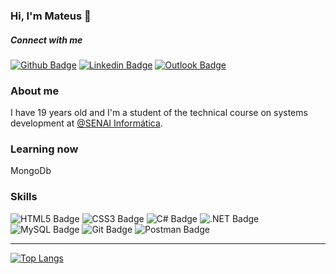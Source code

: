 ### Hi, I'm Mateus 👋

##### Connect with me
[![Github Badge](https://img.shields.io/badge/-Github-000?style=flat-square&logo=Github&logoColor=white&link=https://github.com/mateusrodsilva)](https://github.com/mateusrodsilva)
[![Linkedin Badge](https://img.shields.io/badge/-LinkedIn-blue?style=flat-square&logo=Linkedin&logoColor=white&link=https://www.linkedin.com/in/mateus-rodrigues-silva-89a03517b/)](https://www.linkedin.com/in/mateus-rodrigues-silva-89a03517b/)
[![Outlook Badge](https://img.shields.io/badge/Microsoft_Outlook-0078D4?style=for-the-badge&logo=microsoft-outlook&logoColor=white&link=mailto:m.rodriguessilva75@outlook.com)](mailto:m.rodriguessilva75@outlook.com)

### About me

I have 19 years old and I'm a student of the technical course on systems development at [@SENAI Informática](https://github.com/senai-desenvolvimento).

### Learning now

MongoDb

### Skills
![HTML5 Badge](https://img.shields.io/badge/HTML5-E34F26?style=for-the-badge&logo=html5&logoColor=white)
![CSS3 Badge](https://img.shields.io/badge/CSS3-1572B6?style=for-the-badge&logo=css3&logoColor=white)
![C# Badge](https://img.shields.io/badge/C%23-239120?style=for-the-badge&logo=c-sharp&logoColor=white)
![.NET Badge](https://img.shields.io/badge/.NET-5C2D91?style=for-the-badge&logo=.net&logoColor=white)
![MySQL Badge](https://img.shields.io/badge/MySQL-00000F?style=for-the-badge&logo=mysql&logoColor=white)
![Git Badge](https://img.shields.io/badge/Git-F05032?style=for-the-badge&logo=git&logoColor=white)
![Postman Badge](https://img.shields.io/badge/Postman-FF6C37?style=for-the-badge&logo=Postman&logoColor=white)


---
[![Top Langs](https://github-readme-stats.vercel.app/api/top-langs/?username=mateusrodsilva&theme=radical)](https://github.com/mateusrodsilva/github-readme-stats)

